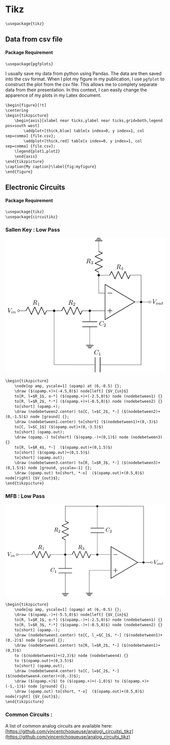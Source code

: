 # Tikz

```text
\usepackage{tikz}
```

## Data from csv file

#### Package Requirement

```text
\usepackage{pgfplots}
```

I usually save my data from python using Pandas. The data are then saved into the csv format. When I plot my figure in my publication, I use `pgfplot` to construct the plot from the csv file. This allows me to complety separate data from their presentation. In this context, I can easily change the apparence of my plots in my Latex document. 

```text
\begin{figure}[!t]
\centering
\begin{tikzpicture}
    \begin{axis}[xlabel near ticks,ylabel near ticks,grid=both,legend pos=south west]
        \addplot+[thick,blue] table[x index=0, y index=1, col sep=comma] {file.csv}; 
        \addplot+[thick,red] table[x index=0, y index=1, col sep=comma] {file.csv}; 
    \legend{plot1,plot2}
    \end{axis}
\end{tikzpicture}
\caption{My caption}\label{fig:myfigure}
\end{figure}
```

## Electronic Circuits

#### Package Requirement

```text
\usepackage{tikz}
\usepackage{circuitikz}
```

### Sallen Key : Low Pass

![](../.gitbook/assets/sk_lp.svg)

```text
\begin{tikzpicture}
	\node[op amp, yscale=1] (opamp) at (6,-0.5) {};
	\draw ($(opamp.+)+(-4.5,0)$) node[left] {$V_{in}$} 
	to[R, l=$R_1$, o-*] ($(opamp.+)+(-2.5,0)$) node (nodebetween1) {}
	to[R, l=$R_2$, *-*] ($(opamp.+)+(-0.5,0)$) node (nodebetween2) {}
	to[short] (opamp.+);
	\draw (nodebetween2.center) to[C, l=$C_2$, *-] ($(nodebetween2)+(0,-1.5)$) node [ground] {};
	\draw (nodebetween1.center) to[short] ($(nodebetween1)+(0,-3)$) 
	to[C, l=$C_1$] ($(opamp.out)+(0,-3.5)$) 
	to[short] (opamp.out);
	\draw (opamp.-) to[short] ($(opamp.-)+(0,1)$) node (nodebetween3) {}
	to[R, l=$R_4$, *-]  ($(opamp.out)+(0,1.5)$) 
	to[short] ($(opamp.out)+(0,1.5)$) 
	to[short] (opamp.out);
	\draw (nodebetween3.center) to[R, l=$R_3$, *-] ($(nodebetween3)+(0,1.5)$) node [ground, yscale=-1] {};
	\draw (opamp.out) to[short, *-o]  ($(opamp.out)+(0.5,0)$) node[right] {$V_{out}$};
\end{tikzpicture}
```

### MFB : Low Pass

![](../.gitbook/assets/mfb_lp.svg)

```text
\begin{tikzpicture}
	\node[op amp, yscale=1] (opamp) at (6,-0.5) {};
	\draw ($(opamp.-)+(-5.5,0)$) node[left] {$V_{in}$} 
	to[R, l=$R_1$, o-*] ($(opamp.-)+(-2.5,0)$) node (nodebetween1) {}
	to[R, l=$R_3$, *-*] ($(opamp.-)+(-0.5,0)$) node (nodebetween2) {}
	to[short] (opamp.-);
	\draw (nodebetween1.center) to[C, l_=$C_1$, *-] ($(nodebetween1)+(0,-2)$) node [ground] {};
	\draw (nodebetween1.center) to[R, l=$R_2$, *-] ($(nodebetween1)+(0,3)$) 
	to ($(nodebetween1)+(2,3)$) node (nodebetween4) {}
	to ($(opamp.out)+(0,3.5)$) 
	to[short] (opamp.out);
	\draw (nodebetween4.center) to[C, l=$C_2$, *-] ($(nodebetween4.center)+(0,-3)$);
	\draw ($(opamp.+)$) to ($(opamp.+)+(-1,0)$) to ($(opamp.+)+(-1,-1)$) node [ground] {};
	\draw (opamp.out) to[short, *-o]  ($(opamp.out)+(0.5,0)$) node[right] {$V_{out}$};
\end{tikzpicture}
```

### Common Circuits : 

A list of common analog circuits are available here: [https://github.com/vincentchoqueuse/analog\_circuits\_tikz](https://github.com/vincentchoqueuse/analog_circuits_tikz)

